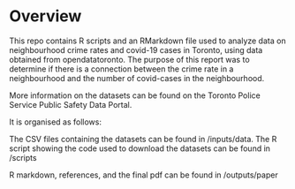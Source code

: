 # Overview

This repo contains R scripts and an RMarkdown file used to analyze data on neighbourhood crime rates and covid-19 cases in Toronto, using data obtained from opendatatoronto. The purpose of this report was to determine if there is a connection between the crime rate in a neighbourhood and the number of covid-cases in the neighbourhood.

More information on the datasets can be found on the Toronto Police Service Public Safety Data Portal.

It is organised as follows:

The CSV files containing the datasets can be found in /inputs/data. The R script showing the code used to download the datasets can be found in /scripts 

R markdown, references, and the final pdf can be found in /outputs/paper